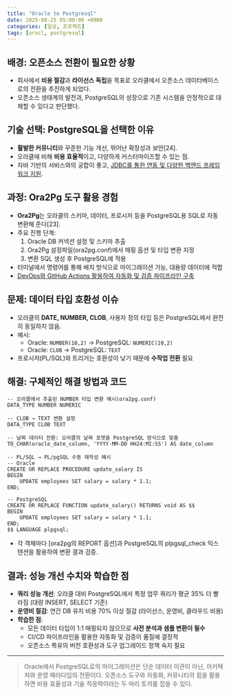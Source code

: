 ```yaml
---
title: "Oracle to Postgresql"
date: 2025-08-25 05:00:00 +0900
categories: [일상, 프로젝트]
tags: [oracl, postgresql]
---
```


## 배경: 오픈소스 전환이 필요한 상황
- 회사에서 **비용 절감**과 **라이선스 독립**을 목표로 오라클에서 오픈소스 데이터베이스로의 전환을 추진하게 되었다.
- 오픈소스 생태계의 발전과, PostgreSQL의 성장으로 기존 시스템을 안정적으로 대체할 수 있다고 판단했다.

## 기술 선택: PostgreSQL을 선택한 이유
- **활발한 커뮤니티**와 꾸준한 기능 개선, 뛰어난 확장성과 보안[24].
- 오라클에 비해 **비용 효율적**이고, 다양하게 커스터마이즈할 수 있는 점.
- 자바 기반의 서비스와의 궁합이 좋고, [JDBC를 통한 연동 및 다양한 백엔드 프레임워크 지원](https://learn.microsoft.com/ko-kr/azure/postgresql/migrate/how-to-migrate-oracle-ora2pg).

## 과정: Ora2Pg 도구 활용 경험
- **Ora2Pg**는 오라클의 스키마, 데이터, 프로시저 등을 PostgreSQL용 SQL로 자동 변환해 준다[23].
- 주요 진행 단계:
    1. Oracle DB 커넥션 설정 및 스키마 추출
    2. Ora2Pg 설정파일(ora2pg.conf)에서 매핑 옵션 및 타입 변환 지정
    3. 변환 SQL 생성 후 PostgreSQL에 적용
- 터미널에서 명령어를 통해 배치 방식으로 마이그레이션 가능, 대용량 데이터에 적합
- [DevOps와 GitHub Actions 활용하여 자동화 및 검증 파이프라인 구축](24)

## 문제: 데이터 타입 호환성 이슈
- 오라클의 **DATE, NUMBER, CLOB**, 사용자 정의 타입 등은 PostgreSQL에서 완전히 동일하지 않음.
- 예시:
    - Oracle: `NUMBER(10,2)` → PostgreSQL: `NUMERIC(10,2)`
    - Oracle: `CLOB` → PostgreSQL: `TEXT`
- 프로시저(PL/SQL)와 트리거는 호환성이 낮기 때문에 **수작업 전환** 필요

## 해결: 구체적인 해결 방법과 코드

```
-- 오라클에서 추출된 NUMBER 타입 변환 예시(ora2pg.conf)
DATA_TYPE NUMBER NUMERIC

-- CLOB → TEXT 변환 설정
DATA_TYPE CLOB TEXT

-- 날짜 데이터 전환: 오라클의 날짜 포맷을 PostgreSQL 방식으로 맞춤
TO_CHAR(oracle_date_column, 'YYYY-MM-DD HH24:MI:SS') AS date_column

-- PL/SQL → PL/pgSQL 수동 재작성 예시
-- Oracle
CREATE OR REPLACE PROCEDURE update_salary IS
BEGIN
    UPDATE employees SET salary = salary * 1.1;
END;

-- PostgreSQL
CREATE OR REPLACE FUNCTION update_salary() RETURNS void AS $$
BEGIN
    UPDATE employees SET salary = salary * 1.1;
END;
$$ LANGUAGE plpgsql;
```

- 각 객체마다 [ora2pg의 REPORT 옵션]과 PostgreSQL의 plpgsql_check 익스텐션을 활용하여 변환 결과 검증.

## 결과: 성능 개선 수치와 학습한 점
- **쿼리 성능 개선**: 오라클 대비 PostgreSQL에서 특정 업무 쿼리가 평균 35% 더 빨라짐 (대량 INSERT, SELECT 기준)
- **운영비 절감**: 연간 DB 유지 비용 70% 이상 절감 (라이선스, 운영비, 클라우드 비용)
- **학습한 점**:
    - 모든 데이터 타입이 1:1 매핑되지 않으므로 **사전 분석과 샘플 변환이 필수**
    - CI/CD 파이프라인을 활용한 자동화 및 검증이 품질에 결정적
    - 오픈소스 특유의 버전 호환성과 도구 업그레이드 정책 숙지 필요

---

> Oracle에서 PostgreSQL로의 마이그레이션은 단순 데이터 이관이 아닌, 아키텍처와 운영 패러다임의 전환이다. 오픈소스 도구와 자동화, 커뮤니티의 힘을 활용하면 비용 효율성과 기술 적응력이라는 두 마리 토끼를 잡을 수 있다.